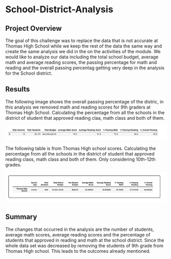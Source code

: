 # School-District-Analysis

## Project Overview

The goal of this challenge was to replace the data that is not accurate at Thomas High School while we keep the rest of the data the same way and create the same analysis we did in the on the activities of the module. We would like to analyze our data including the total school budget, average math and average reading scores, the passing percentage for math and reading and the overall passing percentag getting very deep in the analysis for the School district.

## Results

The following image shows the overall passing percentage of the distric, in this analysis we removed math and reading scores for 9th graders at Thomas High School. Calculating the percentage from all the schools in the district of student that approved reading claa, math class and both of them.

![District_Summary](Resources/District_Summary.PNG) 

The following table is from Thomas High school scores. Calculating the percentage from all the schools in the district of student that approved reading class, math class and both of them. Only considering 10th-12th grades.

![Thomas High school](Resources/Thomas_High_School.PNG) 

## Summary

The changes that occurred in the analysis are the number of students, average math scores, average reading scores and the percentage of students that approved in reading and math at the school district. Since the whole data set was decreased by removing the students of 9th grade from Thomas High school. This leads to the outcomes already mentioned. 





